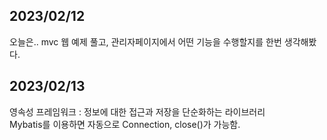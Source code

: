 ## 2023/02/12
오늘은.. mvc 웹 예제 풀고, 관리자페이지에서 어떤 기능을 수행할지를 한번 생각해봤다. 

## 2023/02/13
영속성 프레임워크 : 정보에 대한 접근과 저장을 단순화하는 라이브러리  
Mybatis를 이용하면 자동으로 Connection, close()가 가능함.